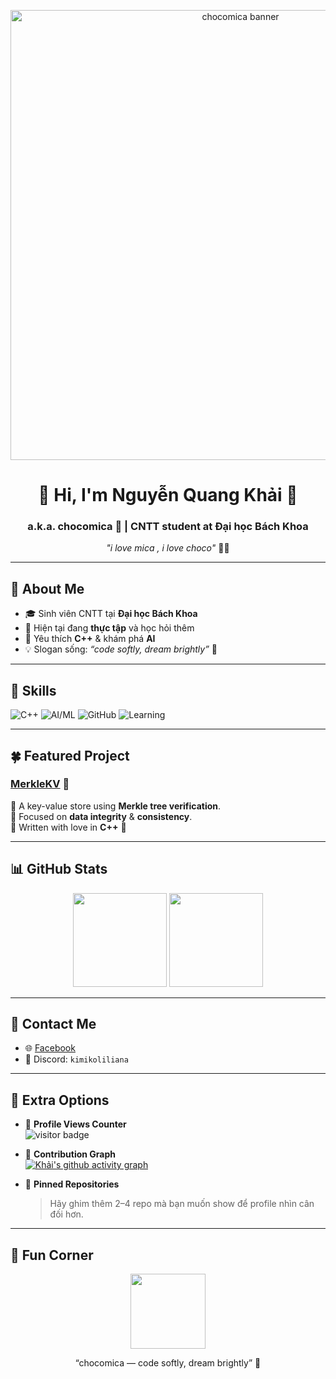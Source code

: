 <!-- Banner -->
<p align="center">
  <img src="https://raw.githubusercontent.com/NQKhaixyz/NQKhaixyz/main/assets/banner.png" alt="chocomica banner" width="720">
</p>

<h1 align="center">🌸 Hi, I'm Nguyễn Quang Khải 🌸</h1>
<h3 align="center">a.k.a. <b>chocomica</b> 🐰 | CNTT student at Đại học Bách Khoa</h3>

<p align="center"><i>"i love mica , i love choco"</i> 🍫✨</p>

---

## 🐇 About Me
- 🎓 Sinh viên CNTT tại **Đại học Bách Khoa**  
- 🌱 Hiện tại đang **thực tập** và học hỏi thêm  
- 🖤 Yêu thích **C++** & khám phá **AI**  
- 💡 Slogan sống: *“code softly, dream brightly”* 🌸  

---

## 🍬 Skills
<p>
  <img alt="C++" src="https://img.shields.io/badge/C++-f7f9ff?logo=cplusplus&logoColor=5e92f2&style=for-the-badge">
  <img alt="AI/ML" src="https://img.shields.io/badge/AI-fffbea?logo=openai&logoColor=f6c90e&style=for-the-badge">
  <img alt="GitHub" src="https://img.shields.io/badge/GitHub-ffffff?logo=github&logoColor=000000&style=for-the-badge">
  <img alt="Learning" src="https://img.shields.io/badge/Learning-Everyday-ffd6a5?style=for-the-badge">
</p>

---

## 🍀 Featured Project
### [MerkleKV](https://github.com/NQKhaixyz/MerkleKV) 🌸  
🔹 A key-value store using **Merkle tree verification**.  
🔹 Focused on **data integrity** & **consistency**.  
🔹 Written with love in **C++** 🐇  

---

## 📊 GitHub Stats
<p align="center">
  <img src="https://github-readme-stats.vercel.app/api?username=NQKhaixyz&show_icons=true&title_color=5e92f2&icon_color=f6c90e&text_color=333333&bg_color=f7f9ff&hide_border=true" height="150">
  <img src="https://github-readme-streak-stats.herokuapp.com/?user=NQKhaixyz&ring=f6c90e&fire=f6c90e&currStreakLabel=5e92f2&sideLabels=333333&background=f7f9ff&hide_border=true" height="150">
</p>

---

## 💌 Contact Me
- 🌐 [Facebook](https://www.facebook.com/NQKhai2k6)  
- 🐾 Discord: `kimikoliliana`  

---

## 🧩 Extra Options
- 🔖 **Profile Views Counter**  
  <img src="https://komarev.com/ghpvc/?username=NQKhaixyz&label=Visitors&color=f6c90e&style=flat" alt="visitor badge"/>
  
- 🐙 **Contribution Graph**  
  [![Khải's github activity graph](https://github-readme-activity-graph.vercel.app/graph?username=NQKhaixyz&bg_color=f7f9ff&color=5e92f2&line=f6c90e&point=333333&area=true&hide_border=true)](https://github.com/ashutosh00710/github-readme-activity-graph)

- 🌟 **Pinned Repositories**  
  > Hãy ghim thêm 2–4 repo mà bạn muốn show để profile nhìn cân đối hơn.  

---

## 🐾 Fun Corner
<p align="center">
  <img src="https://raw.githubusercontent.com/NQKhaixyz/NQKhaixyz/main/assets/cute-stamp.gif" width="120">
</p>

<p align="center">“chocomica — code softly, dream brightly” 🌸</p>
